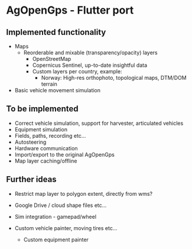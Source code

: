 # AgOpenGps - Flutter port

## Implemented functionality

-   Maps
    -   Reorderable and mixable (transparency/opacity) layers
        -   OpenStreetMap
        -   Copernicus Sentinel, up-to-date insightful data
        -   Custom layers per country, example:
            -   Norway: High-res orthophoto, topological maps, DTM/DOM terrain
-   Basic vehicle movement simulation

## To be implemented

-   Correct vehicle simulation, support for harvester, articulated vehicles
-   Equipment simulation
-   Fields, paths, recording etc...
-   Autosteering
-   Hardware communication
-   Import/export to the original AgOpenGps
-   Map layer caching/offline

## Further ideas

-   Restrict map layer to polygon extent, directly from wms?

-   Google Drive / cloud shape files etc...

-   Sim integration - gamepad/wheel

-   Custom vehicle painter, moving tires etc...
    -   Custom equipment painter
